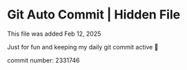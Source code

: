 # Git Auto Commit | Hidden File

This file was added Feb 12, 2025

Just for fun and keeping my daily git commit active 🤪

commit number: 2331746
